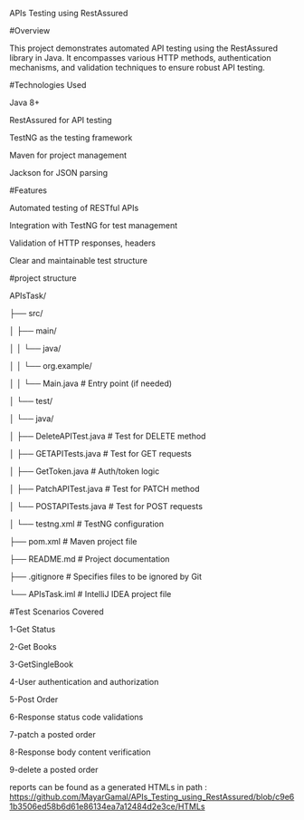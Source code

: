 APIs Testing using RestAssured

#Overview

This project demonstrates automated API testing using the RestAssured library in Java. It encompasses various HTTP methods, authentication mechanisms, and validation techniques to ensure robust API testing.

#Technologies Used

Java 8+

RestAssured for API testing

TestNG as the testing framework

Maven for project management

Jackson for JSON parsing

#Features

Automated testing of RESTful APIs

Integration with TestNG for test management

Validation of HTTP responses, headers

Clear and maintainable test structure

#project structure

APIsTask/

├── src/

│    ├── main/

│    │    └── java/

│    │        └── org.example/

│    │            └── Main.java           # Entry point (if needed)

│    └── test/

│        └── java/

│            ├── DeleteAPITest.java      # Test for DELETE method

│            ├── GETAPITests.java        # Test for GET requests

│            ├── GetToken.java           # Auth/token logic

│            ├── PatchAPITest.java       # Test for PATCH method

│            └── POSTAPITests.java       # Test for POST requests

│        └── testng.xml                  # TestNG configuration

├── pom.xml                             # Maven project file

├── README.md                           # Project documentation

├── .gitignore                          # Specifies files to be ignored by Git

└── APIsTask.iml                        # IntelliJ IDEA project file



#Test Scenarios Covered

1-Get Status

2-Get Books

3-GetSingleBook

4-User authentication and authorization

5-Post Order

6-Response status code validations

7-patch a posted order

8-Response body content verification

9-delete a posted order


reports can be found as a generated HTMLs in path : https://github.com/MayarGamal/APIs_Testing_using_RestAssured/blob/c9e61b3506ed58b6d61e86134ea7a12484d2e3ce/HTMLs
